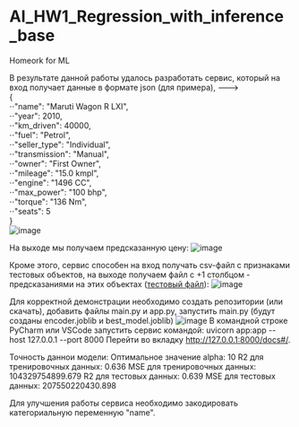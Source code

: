 # AI_HW1_Regression_with_inference_base
Homeork for ML

В результате данной работы удалось разработать сервис, который на вход получает данные в формате json (для примера), ---><br/>
{<br/>
  ⋅⋅"name": "Maruti Wagon R LXI",<br/>
  ⋅⋅"year": 2010,<br/>
  ⋅⋅"km_driven": 40000,<br/>
  ⋅⋅"fuel": "Petrol",<br/>
  ⋅⋅"seller_type": "Individual",<br/>
  ⋅⋅"transmission": "Manual",<br/>
  ⋅⋅"owner": "First Owner",<br/>
  ⋅⋅"mileage": "15.0 kmpl",<br/>
  ⋅⋅"engine": "1496 CC",<br/>
  ⋅⋅"max_power": "100 bhp",<br/>
  ⋅⋅"torque": "136 Nm",<br/>
  ⋅⋅"seats": 5<br/>
}<br/>
![image](https://github.com/user-attachments/assets/c22e06a0-5036-47b3-a91b-3fc183388892)

На выходе мы получаем предсказанную цену:
![image](https://github.com/user-attachments/assets/7859961f-4bd1-4d4f-8659-ebdeb4678072)

Кроме этого, сервис способен на вход получать csv-файл с признаками тестовых объектов, на выходе получаем файл с +1 столбцом - предсказаниями на этих объектах ([тестовый файл](https://github.com/sidorov-ka/AI_HW1_Regression_with_inference_base/blob/master/cars_without_selling_price.csv)):
![image](https://github.com/user-attachments/assets/a9b2e6d1-bbff-4eb3-a61c-341352cd409c)

Для корректной демонстрации необходимо создать репозитории (или скачать), добавить файлы main.py и app.py, запустить main.py (будут созданы encoder.joblib и best_model.joblib)
![image](https://github.com/user-attachments/assets/64a8b7f3-8e91-482f-adaa-dd487fd2ae21)
В командной строке PyCharm или VSCode запустить сервис командой: uvicorn app:app --host 127.0.0.1 --port 8000
Перейти во вкладку http://127.0.0.1:8000/docs#/.

Точность даннои модели:
Оптимальное значение alpha: 10
R2 для тренировочных данных: 0.636
MSE для тренировочных данных: 104329754899.679
R2 для тестовых данных: 0.639
MSE для тестовых данных: 207550220430.898

Для улучшения работы сервиса необходимо закодировать категориальную переменную "name".
